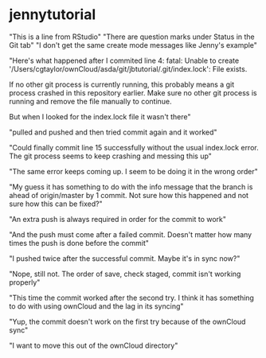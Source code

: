 # jennytutorial
"This is a line from RStudio"
"There are question marks under Status in the Git tab"
"I don't get the same create mode messages like Jenny's example"

"Here's what happened after I commited line 4:
fatal: Unable to create '/Users/cgtaylor/ownCloud/asda/git/jbtutorial/.git/index.lock': File exists.

If no other git process is currently running, this probably means a
git process crashed in this repository earlier. Make sure no other git
process is running and remove the file manually to continue.

But when I looked for the index.lock file it wasn't there"

"pulled and pushed and then tried commit again and it worked"

"Could finally commit line 15 successfully without the usual index.lock 
error.  The git process seems to keep crashing and messing this up"

"The same error keeps coming up.  I seem to be doing it in the wrong order"

"My guess it has something to do with the info message that the branch is 
ahead of origin/master by 1 commit.  Not sure how this happened and not sure how this can be fixed?"

"An extra push is always required in order for the commit to work"

"And the push must come after a failed commit.  Doesn't matter how many times the push is done before the commit"

"I pushed twice after the successful commit.  Maybe it's in sync now?"

"Nope, still not.  The order of save, check staged, commit isn't working properly"

"This time the commit worked after the second try.  I think it has something
to do with using ownCloud and the lag in its syncing"

"Yup, the commit doesn't work on the first try because of the ownCloud sync"

"I want to move this out of the ownCloud directory"




